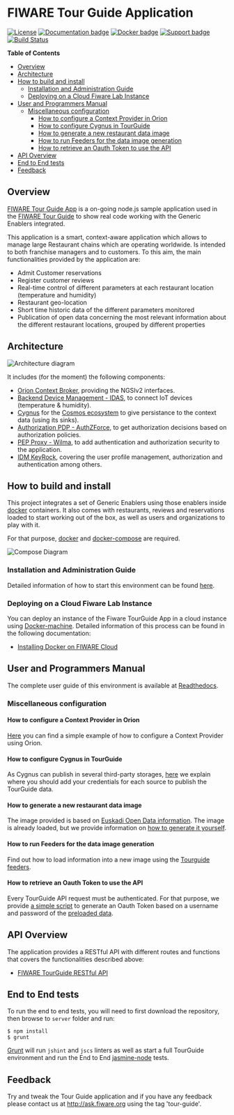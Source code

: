 # FIWARE Tour Guide Application

[![License][license-image]][license-url]
[![Documentation badge](https://readthedocs.org/projects/fiwaretourguide/badge/?version=latest)](http://fiwaretourguide.readthedocs.io/en/latest/fiware-tour-guide-application-a-tutorial-on-how-to-integrate-the-main-fiware-ges/introduction/)
[![Docker badge](https://img.shields.io/docker/pulls/fiware/tutorials.tourguide-app.svg)](https://hub.docker.com/r/fiware/tutorials.tourguide-app/)
[![Support badge]( https://img.shields.io/badge/support-askbot-yellowgreen.svg)](http://ask.fiware.org)
[![Build Status][travis-image]][travis-url]

**Table of Contents**

- [Overview](#overview)
- [Architecture](#architecture)
- [How to build and install](#how-to-build-and-install)
  - [Installation and Administration Guide](#installation-and-administration-guide)
  - [Deploying on a Cloud Fiware Lab Instance](#deploying-on-a-cloud-fiware-lab-instance)
- [User and Programmers Manual](#user-and-programmers-manual)
  - [Miscellaneous configuration](#miscellaneous-configuration)
    - [How to configure a Context Provider in Orion](#how-to-configure-a-context-provider-in-orion)
    - [How to configure Cygnus in TourGuide](#how-to-configure-cygnus-in-tourguide)
    - [How to generate a new restaurant data image](#how-to-generate-a-new-restaurant-data-image)
    - [How to run Feeders for the data image generation](#how-to-run-feeders-for-the-data-image-generation)
    - [How to retrieve an Oauth Token to use the API](#how-to-retrieve-an-oauth-token-to-use-the-api)
- [API Overview](#api-overview)
- [End to End tests](#end-to-end-tests)
- [Feedback](#feedback)

## Overview

[FIWARE Tour Guide App](https://github.com/Fiware/tutorials.TourGuide-App) is a on-going node.js sample application used in the [FIWARE Tour Guide](http://www.fiware.org/tour-guide/) to show real code working with the Generic Enablers integrated.

This application is a smart, context-aware application which allows to manage large Restaurant chains which are operating worldwide. Is intended to both franchise managers and to customers. To this aim, the main functionalities provided by the application are:

* Admit Customer reservations
* Register customer reviews
* Real-time control of different parameters at each restaurant location (temperature and humidity)
* Restaurant geo-location
* Short time historic data of the different parameters monitored
* Publication of open data concerning the most relevant information about the different restaurant locations, grouped by different properties

## Architecture

![Architecture diagram](https://github.com/Fiware/tutorials.TourGuide-App/blob/develop/doc/img/archDiagram.png?raw=true "Architecture diagram")

It includes (for the moment) the following components:

* [Orion Context Broker](http://catalogue.fiware.org/enablers/publishsubscribe-context-broker-orion-context-broker), providing the NGSIv2 interfaces.
* [Backend Device Management - IDAS](http://catalogue.fiware.org/enablers/backend-device-management-idas),  to connect IoT devices (temperature & humidity).
* [Cygnus](https://github.com/telefonicaid/fiware-cygnus) for the [Cosmos ecosystem](http://catalogue.fiware.org/enablers/bigdata-analysis-cosmos) to give persistance to the context data (using its sinks).
* [Authorization PDP - AuthZForce](http://catalogue.fiware.org/enablers/authorization-pdp-authzforce), to get authorization decisions based on authorization policies.
* [PEP Proxy - Wilma](https://github.com/ging/fi-ware-pep-proxy), to add authentication and authorization security to the application.
* [IDM KeyRock](https://github.com/ging/fi-ware-idm), covering the user profile management, authorization and authentication among others.

## How to build and install

This project integrates a set of Generic Enablers using those enablers inside [docker](https://github.com/docker/docker) containers. It also comes with restaurants, reviews and reservations loaded to start working out of the box, as well as users and organizations to play with it.

For that purpose, [docker](https://github.com/docker/docker) and [docker-compose](https://docs.docker.com/compose/) are required.

![Compose Diagram](https://github.com/Fiware/tutorials.TourGuide-App/blob/develop/doc/img/composeDiagram.png?raw=true "Compose Diagram")

### Installation and Administration Guide

Detailed information of how to start this environment can be found [here](https://github.com/Fiware/tutorials.TourGuide-App/tree/develop/docker/images/tutorials.tourguide-app).

### Deploying on a Cloud Fiware Lab Instance

You can deploy an instance of the Fiware TourGuide App in a cloud instance using [Docker-machine](https://docs.docker.com/machine/). Detailed information of this process can be found in the following documentation:

* [Installing Docker on FIWARE Cloud](http://simple-docker-hosting-on-fiware-cloud.readthedocs.io/)

## User and Programmers Manual

The complete user guide of this environment is available at [Readthedocs](http://fiwaretourguide.readthedocs.org/en/latest/fiware-tour-guide-application-a-tutorial-on-how-to-integrate-the-main-fiware-ges/fiware-tour-guide-application-a-tutorial-on-how-to-integrate-the-main-fiware-ges/).

### Miscellaneous configuration

#### How to configure a Context Provider in Orion

[Here](https://github.com/Fiware/tutorials.TourGuide-App/blob/develop/doc/ContextProvider.md) you can find a simple example of how to configure a Context Provider using Orion.

#### How to configure Cygnus in TourGuide

As Cygnus can publish in several third-party storages, [here](https://github.com/Fiware/tutorials.TourGuide-App/blob/develop/docker/cygnus/README.md) we explain where you should add your credentials for each source to publish the TourGuide data.

#### How to generate a new restaurant data image

The image provided is based on [Euskadi Open Data information](http://opendata.euskadi.eus/contenidos/ds_recursos_turisticos/restaurantes_sidrerias_bodegas/opendata/restaurantes.json). The image is already loaded, but we provide information on [how to generate it yourself](https://github.com/Fiware/tutorials.TourGuide-App/blob/develop/docker/images/tutorials.tourguide-app.restaurant-data/Readme.md).

#### How to run Feeders for the data image generation

Find out how to load information into a new image using the [Tourguide feeders](https://github.com/Fiware/tutorials.TourGuide-App/tree/develop/server/feeders).

#### How to retrieve an Oauth Token to use the API

Every TourGuide API request must be authenticated. For that purpose, we provide [a simple script](https://github.com/Fiware/tutorials.TourGuide-App/tree/develop/server/misc) to generate an Oauth Token based on a username and password of the [preloaded data](https://github.com/Fiware/tutorials.TourGuide-App/tree/develop/docker/images/tutorials.tourguide-app#idm-users-organizations-apps-roles-and-permissions).

## API Overview

The application provides a RESTful API with different routes and functions that covers the functionalities described above:

* [FIWARE TourGuide RESTful API](http://docs.tourguide.apiary.io)

## End to End tests

To run the end to end tests, you will need to first download the repository, then browse to `server` folder and run:

```
$ npm install
$ grunt
```

[Grunt](https://github.com/gruntjs/grunt) will run `jshint` and `jscs` linters as well as start a full TourGuide environment and run the End to End [jasmine-node](https://github.com/mhevery/jasmine-node) tests.

## Feedback

Try and tweak the Tour Guide application and if you have any feedback please contact us at http://ask.fiware.org using the tag 'tour-guide'.

[travis-image]: https://travis-ci.org/Fiware/tutorials.TourGuide-App.svg?branch=develop
[travis-url]: https://travis-ci.org/Fiware/tutorials.TourGuide-App

[license-image]: https://img.shields.io/npm/l/express.svg
[license-url]: https://github.com/Fiware/tutorials.TourGuide-App/blob/develop/LICENSE
